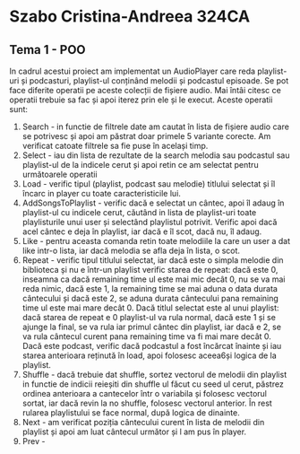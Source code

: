 # Szabo Cristina-Andreea 324CA

## Tema 1 - POO
In cadrul acestui proiect am implementat un AudioPlayer care reda playlist-uri
și podcasturi, playlist-ul conținând melodii și podcastul episoade. Se pot face
diferite operatii pe aceste colecții de fișiere audio. Mai întâi citesc ce
operatii trebuie sa fac și apoi iterez prin ele și le execut.
Aceste operatii sunt:
1. Search - in functie de filtrele date am cautat în lista de fișiere audio
care se potrivesc și apoi am păstrat doar primele 5 variante corecte.
Am verificat catoate filtrele sa fie puse în același timp.
2. Select - iau din lista de rezultate de la search melodia sau podcastul
sau playlist-ul de la indicele cerut și apoi retin ce am selectat pentru
următoarele operatii
3. Load - verific tipul (playlist, podcast sau melodie) titlului selectat
și îl încarc in player cu toate caracteristicile lui.
4. AddSongsToPlaylist - verific dacă e selectat un cântec, apoi îl adaug în
playlist-ul cu indicele cerut, căutând in lista de playlist-uri toate
playlisturile unui user și selectând  playlistul potrivit. Verific apoi dacă
acel cântec e deja în playlist, iar dacă e îl scot, dacă nu, îl adaug.
5. Like - pentru aceasta comanda retin toate melodiile la care un user a dat
like intr-o lista, iar dacă melodia se afla deja în lista, o scot.
6. Repeat - verific tipul titlului selectat, iar dacă este o simpla melodie din
biblioteca și nu e într-un playlist verific starea de repeat: dacă este 0,
inseamna ca dacă remaining time ul este mai mic decât 0, nu se va mai reda nimic,
dacă este 1, la remaining time se mai aduna o data durata cântecului și dacă
este 2, se aduna durata cântecului pana remaining time ul este mai mare decât 0.
Dacă titlul selectat este al unui playlist: dacă starea de repeat e 0 playlist-ul
va rula normal, dacă este 1 și se ajunge la final, se va rula iar primul cântec
din playlist, iar dacă e 2, se va rula cântecul curent pana remaining time va
fi mai mare decât 0. Dacă este podcast, verific dacă podcastul a fost încărcat
înainte și iau starea anterioara reținută în load, apoi folosesc aceea6și
logica de la playlist.
7. Shuffle - dacă trebuie dat shuffle, sortez vectorul de melodii din playlist
in functie de indicii reieșiti din shuffle ul făcut cu seed ul cerut, păstrez
ordinea anterioara a cantecelor într o  variabila și folosesc vectorul sortat,
iar dacă revin la no shuffle, folosesc vectorul anterior. În rest rularea
playlistului se face normal, după logica de dinainte.
8. Next - am verificat poziția cântecului curent în lista de melodii din
playlist și apoi am luat cântecul următor și l am pus în player.
9. Prev - 
